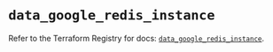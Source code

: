 # `data_google_redis_instance`

Refer to the Terraform Registry for docs: [`data_google_redis_instance`](https://registry.terraform.io/providers/hashicorp/google/6.29.0/docs/data-sources/redis_instance).
